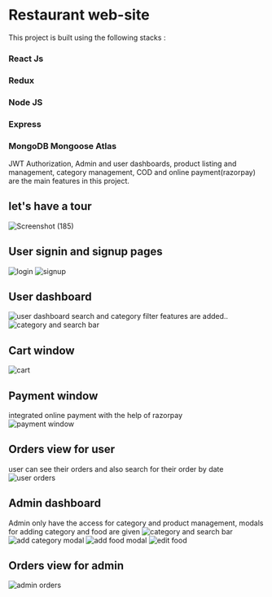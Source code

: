 # Restaurant web-site
This project is built using the following stacks :
 ### React Js
 ### Redux
 ### Node JS
 ### Express
 ### MongoDB Mongoose Atlas
 JWT Authorization, Admin and user dashboards, product listing and management, category management, COD and online payment(razorpay) are the main features in this project.
 
 ## let's have a tour
  ![Screenshot (185)](https://user-images.githubusercontent.com/114420318/215268353-851d4576-9577-46b7-bd3c-66fa15d4c6d5.png)
  
## User signin and signup pages
![login](https://user-images.githubusercontent.com/114420318/215268812-686d5ffe-1dfe-48ad-8168-3e90d1fba8ac.png)
![signup](https://user-images.githubusercontent.com/114420318/215268828-1f88dd09-d94d-4ce8-a9c3-7a0a52414bb1.png)

## User dashboard
![user dashboard](https://user-images.githubusercontent.com/114420318/215269079-8b69b282-e1af-424f-8f58-e101de81c237.png)
search and category filter features are added..<br>
![category and search bar](https://user-images.githubusercontent.com/114420318/215269134-e1565db6-5e64-439a-bada-18d66efc7c0f.png)
## Cart window
![cart](https://user-images.githubusercontent.com/114420318/215269174-a67f707a-15cd-423d-b341-a3f06c67924d.png)
## Payment window
integrated online payment with the help of razorpay <br>
![payment window](https://user-images.githubusercontent.com/114420318/215269245-40adf708-5eaf-41f6-a77e-fc19a7405326.png)
## Orders view for user
user can see their orders and also search for their order by date <br>
![user orders](https://user-images.githubusercontent.com/114420318/215269288-d78a33d2-b737-4a55-b39f-61b60c09d388.png)
## Admin dashboard
Admin only have the access for category and product management, modals for adding category and food are given
![category and search bar](https://user-images.githubusercontent.com/114420318/215269352-442a82ca-9dc7-4482-8c13-6694eb713ea4.png)
![add category modal](https://user-images.githubusercontent.com/114420318/215269410-4532d077-ae72-431a-9b24-a3e042b872d9.png)
![add food modal](https://user-images.githubusercontent.com/114420318/215269419-deeb0d91-6e24-420e-8198-96e0ff997a74.png)
![edit food](https://user-images.githubusercontent.com/114420318/215269479-2ae80b45-1e9e-44f0-9aaf-f115f888aaaf.png)
## Orders view for admin
![admin orders](https://user-images.githubusercontent.com/114420318/215269515-e679b0ef-fed6-4f58-b961-7f9c0a376c9f.png)





